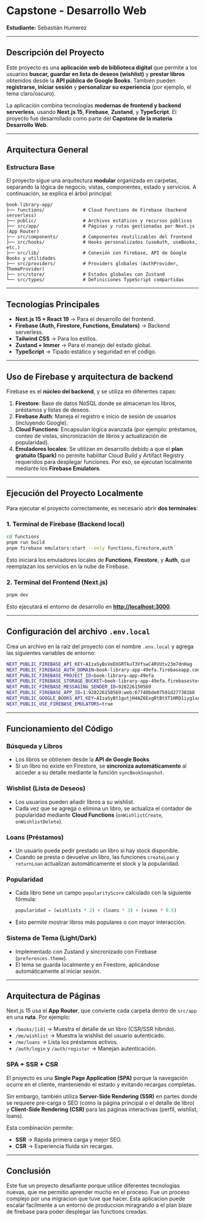 # Capstone - Desarrollo Web

**Estudiante:** Sebastián Humerez

---

## Descripción del Proyecto

Este proyecto es una **aplicación web de biblioteca digital** que permite a los usuarios **buscar, guardar en lista de deseos (wishlist)** y **prestar libros** obtenidos desde la **API pública de Google Books**. También pueden **registrarse, iniciar sesión** y **personalizar su experiencia** (por ejemplo, el tema claro/oscuro).

La aplicación combina tecnologías **modernas de frontend y backend serverless**, usando **Next.js 15**, **Firebase**, **Zustand**, y **TypeScript**. El proyecto fue desarrollado como parte del **Capstone de la materia Desarrollo Web**.

---

## Arquitectura General

### Estructura Base

El proyecto sigue una arquitectura **modular** organizada en carpetas, separando la lógica de negocio, vistas, componentes, estado y servicios. A continuación, se explica el árbol principal:

```
book-library-app/
├── functions/              # Cloud Functions de Firebase (backend serverless)
├── public/                 # Archivos estáticos y recursos públicos
├── src/app/                # Páginas y rutas gestionadas por Next.js (App Router)
├── src/components/         # Componentes reutilizables del frontend
├── src/hooks/              # Hooks personalizados (useAuth, useBooks, etc.)
├── src/lib/                # Conexión con Firebase, API de Google Books y utilidades
├── src/providers/          # Providers globales (AuthProvider, ThemeProvider)
├── src/store/              # Estados globales con Zustand
└── src/types/              # Definiciones TypeScript compartidas
```

---

## Tecnologías Principales

* **Next.js 15 + React 19** → Para el desarrollo del frontend.
* **Firebase (Auth, Firestore, Functions, Emulators)** → Backend serverless.
* **Tailwind CSS** → Para los estilos.
* **Zustand + Immer** → Para el manejo del estado global.
* **TypeScript** → Tipado estático y seguridad en el código.

---

## Uso de Firebase y arquitectura de backend

Firebase es el **núcleo del backend**, y se utiliza en diferentes capas:

1. **Firestore**: Base de datos NoSQL donde se almacenan los libros, préstamos y listas de deseos.
2. **Firebase Auth**: Maneja el registro e inicio de sesión de usuarios (incluyendo Google).
3. **Cloud Functions**: Encapsulan lógica avanzada (por ejemplo: préstamos, conteo de vistas, sincronización de libros y actualización de popularidad).
4. **Emuladores locales**: Se utilizan en desarrollo debido a que el **plan gratuito (Spark)** no permite habilitar Cloud Build y Artifact Registry requeridos para desplegar funciones. Por eso, se ejecutan localmente mediante los **Firebase Emulators**.

---

## Ejecución del Proyecto Localmente

Para ejecutar el proyecto correctamente, es necesario abrir **dos terminales**:

### 1. Terminal de Firebase (Backend local)

```bash
cd functions
pnpm run build 
pnpm firebase emulators:start --only functions,firestore,auth
```

Esto iniciará los emuladores locales de **Functions**, **Firestore**, y **Auth**, que reemplazan los servicios en la nube de Firebase.

### 2. Terminal del Frontend (Next.js)

```bash
pnpm dev
```

Esto ejecutará el entorno de desarrollo en **[http://localhost:3000](http://localhost:3000)**.

---

## Configuración del archivo `.env.local`

Crea un archivo en la raíz del proyecto con el nombre `.env.local` y agrega las siguientes variables de entorno:

```bash
NEXT_PUBLIC_FIREBASE_API_KEY=AIzaSyBsVeDXGRTkuT3VfswC4RVUtv23m7dnHag
NEXT_PUBLIC_FIREBASE_AUTH_DOMAIN=book-library-app-49efa.firebaseapp.com
NEXT_PUBLIC_FIREBASE_PROJECT_ID=book-library-app-49efa
NEXT_PUBLIC_FIREBASE_STORAGE_BUCKET=book-library-app-49efa.firebasestorage.app
NEXT_PUBLIC_FIREBASE_MESSAGING_SENDER_ID=928226150569
NEXT_PUBLIC_FIREBASE_APP_ID=1:928226150569:web:67740bde07591d277381b8
NEXT_PUBLIC_GOOGLE_BOOKS_API_KEY=AIzaSyBt1gutjH4AZ6ExgRtBtXT1HRD1iyg1xA4
NEXT_PUBLIC_USE_FIREBASE_EMULATORS=true
```

---

## Funcionamiento del Código

### Búsqueda y Libros

* Los libros se obtienen desde la **API de Google Books**.
* Si un libro no existe en Firestore, se **sincroniza automáticamente** al acceder a su detalle mediante la función `syncBookSnapshot`.

### Wishlist (Lista de Deseos)

* Los usuarios pueden añadir libros a su wishlist.
* Cada vez que se agrega o elimina un libro, se actualiza el contador de popularidad mediante **Cloud Functions** (`onWishlistCreate`, `onWishlistDelete`).

### Loans (Préstamos)

* Un usuario puede pedir prestado un libro si hay stock disponible.
* Cuando se presta o devuelve un libro, las funciones `createLoan` y `returnLoan` actualizan automáticamente el stock y la popularidad.

### Popularidad

* Cada libro tiene un campo `popularityScore` calculado con la siguiente fórmula:

  ```ts
  popularidad = (wishlists * 2) + (loans * 3) + (views * 0.5)
  ```
* Esto permite mostrar libros más populares o con mayor interacción.

### Sistema de Tema (Light/Dark)

* Implementado con Zustand y sincronizado con Firebase (`preferences.theme`).
* El tema se guarda localmente y en Firestore, aplicándose automáticamente al iniciar sesión.

---

## Arquitectura de Páginas

Next.js 15 usa el **App Router**, que convierte cada carpeta dentro de `src/app` en una **ruta**. Por ejemplo:

* `/books/[id]` → Muestra el detalle de un libro (CSR/SSR híbrido).
* `/me/wishlist` → Muestra la wishlist del usuario autenticado.
* `/me/loans` → Lista los préstamos activos.
* `/auth/login` y `/auth/register` → Manejan autenticación.

### SPA + SSR + CSR

El proyecto es una **Single Page Application (SPA)** porque la navegación ocurre en el cliente, manteniendo el estado y evitando recargas completas.

Sin embargo, también utiliza **Server-Side Rendering (SSR)** en partes donde se requiere pre-carga o SEO (como la página principal o el detalle de libro) y **Client-Side Rendering (CSR)** para las páginas interactivas (perfil, wishlist, loans).

Esta combinación permite:

* **SSR** → Rápida primera carga y mejor SEO.
* **CSR** → Experiencia fluida sin recargas.

---

## Conclusión

Este fue un proyecto desafiante porque utilice diferentes tecnologias nuevas, que me permitio aprender mucho en el proceso. Fue un proceso complejo por una migracion que tuve que hacer. Esta aplicacion puede escalar facilmente a un entorno de produccion miragrando a el plan blaze de firebase para poder desplegar las functions creadas.